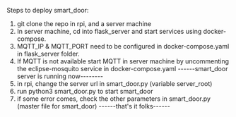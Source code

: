 Steps to deploy smart_door:
1) git clone the repo in rpi, and a server machine
2) In server machine, cd into flask_server and start services using docker-compose.
3) MQTT_IP & MQTT_PORT need to be configured in docker-compose.yaml in flask_server folder.
4) If MQTT is not available start MQTT in server machine by uncommenting the eclipse-mosquito service in docker-compose.yaml
------smart_door server is running now--------
5) in rpi, change the server url in smart_door.py (variable server_root)
6) run python3 smart_door.py to start smart_door
7) if some error comes, check the other parameters in smart_door.py (master file for smart_door)
------that's it folks------
